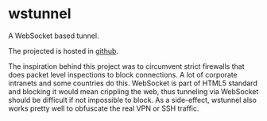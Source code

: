 # wstunnel

A WebSocket based tunnel.

The projected is hosted in [github](https://github.com/mhzed/wstunnel).  

The inspiration behind this project was to circumvent strict firewalls that does packet level inspections to block connections.  A lot of corporate intranets and some countries do this.  WebSocket is part of HTML5 standard and blocking it would mean crippling the web, thus tunneling via WebSocket should be difficult if not impossible to block.  As a side-effect, wstunnel also works pretty well to obfuscate the real VPN or SSH traffic.
